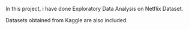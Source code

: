 In this project, i have done Exploratory Data Analysis on Netflix Dataset.

Datasets obtained from Kaggle are also included. 

